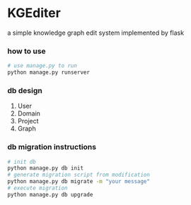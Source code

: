 # KGEditer
a simple knowledge graph edit system implemented by flask

### how to use

```bash
# use manage.py to run
python manage.py runserver
```
### db design

1. User
2. Domain
3. Project
4. Graph

### db migration instructions

```bash
# init db
python manage.py db init
# generate migration script from modification
python manage.py db migrate -m "your message"
# execute migration
python manage.py db upgrade
```